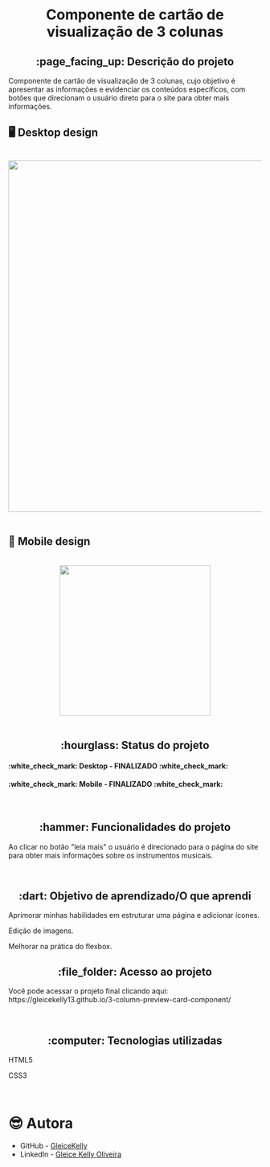 <h1 align="center">Componente de cartão de visualização de 3 colunas</h1>
<h2 align="center">:page_facing_up: Descrição do projeto</h2>
<p>Componente de cartão de visualização de 3 colunas, cujo objetivo é apresentar as informações e evidenciar os conteúdos específicos, com botões que direcionam o usuário direto para o site para obter mais informações.</p>

## :desktop_computer: Desktop design
<br>
<div align="center">
<img src="https://user-images.githubusercontent.com/80974593/187322455-b57807f2-9c90-40d6-afde-bb84da7d8de3.png" width="700"/>
</div>
<br>

## :iphone: Mobile design
<br>
<div align="center">
<img src="https://user-images.githubusercontent.com/80974593/194686003-c45c2b6d-a516-497e-8442-935f15125936.png" width="300"/>
</div>
<br>

<h2 align="center">:hourglass: Status do projeto </h2>
<h4>:white_check_mark: Desktop - FINALIZADO :white_check_mark: </h4> 
<h4>:white_check_mark: Mobile - FINALIZADO :white_check_mark: </h4>
<br>

<h2 align="center">:hammer: Funcionalidades do projeto </h2>
<p>Ao clicar no botão "leia mais" o usuário é direcionado para o página do site para obter mais informações sobre os instrumentos musicais.</p>
<br>

<h2 align="center"> :dart: Objetivo de aprendizado/O que aprendi </h2>
<p>Aprimorar minhas habilidades em estruturar uma página e adicionar ícones.</p>
<p>Edição de imagens.</p>
<p>Melhorar na prática do flexbox.</p>

<h2 align="center"> :file_folder: Acesso ao projeto </h2>
<p> Você pode acessar o projeto final clicando aqui: https://gleicekelly13.github.io/3-column-preview-card-component/</p>

<br>
<h2 align="center"> :computer: Tecnologias utilizadas </h2>
<p>HTML5</p>
<p>CSS3</p>
<br>

# :sunglasses: Autora

- GitHub - [GleiceKelly](https://github.com/gleicekelly13)
- LinkedIn - [Gleice Kelly Oliveira](https://www.linkedin.com/in/gleicekelly13/)
